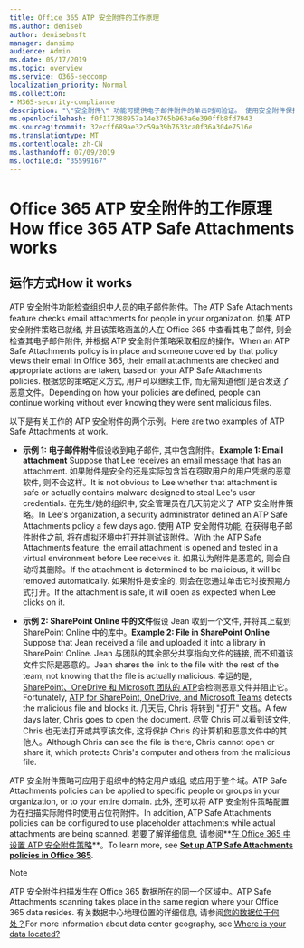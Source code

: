 ```yaml
---
title: Office 365 ATP 安全附件的工作原理
ms.author: deniseb
author: denisebmsft
manager: dansimp
audience: Admin
ms.date: 05/17/2019
ms.topic: overview
ms.service: O365-seccomp
localization_priority: Normal
ms.collection:
- M365-security-compliance
description: "\"安全附件\" 功能可提供电子邮件附件的单击时间验证。 使用安全附件保护组织免受用户在电子邮件中发送或接收的恶意文件的攻击。"
ms.openlocfilehash: f0f117388957a14e3765b963a0e390ffb8fd7943
ms.sourcegitcommit: 32ecff689ae32c59a39b7633ca0f36a304e7516e
ms.translationtype: MT
ms.contentlocale: zh-CN
ms.lasthandoff: 07/09/2019
ms.locfileid: "35599167"
---
```

# <a name="how-ffice-365-atp-safe-attachments-works"></a><span data-ttu-id="19b90-104">Office 365 ATP 安全附件的工作原理</span><span class="sxs-lookup"><span data-stu-id="19b90-104">How ffice 365 ATP Safe Attachments works</span></span>

## <a name="how-it-works"></a><span data-ttu-id="19b90-105">运作方式</span><span class="sxs-lookup"><span data-stu-id="19b90-105">How it works</span></span>

<span data-ttu-id="19b90-106">ATP 安全附件功能检查组织中人员的电子邮件附件。</span><span class="sxs-lookup"><span data-stu-id="19b90-106">The ATP Safe Attachments feature checks email attachments for people in your organization.</span></span> <span data-ttu-id="19b90-107">如果 ATP 安全附件策略已就绪, 并且该策略涵盖的人在 Office 365 中查看其电子邮件, 则会检查其电子邮件附件, 并根据 ATP 安全附件策略采取相应的操作。</span><span class="sxs-lookup"><span data-stu-id="19b90-107">When an ATP Safe Attachments policy is in place and someone covered by that policy views their email in Office 365, their email attachments are checked and appropriate actions are taken, based on your ATP Safe Attachments policies.</span></span> <span data-ttu-id="19b90-108">根据您的策略定义方式, 用户可以继续工作, 而无需知道他们是否发送了恶意文件。</span><span class="sxs-lookup"><span data-stu-id="19b90-108">Depending on how your policies are defined, people can continue working without ever knowing they were sent malicious files.</span></span>
  
<span data-ttu-id="19b90-109">以下是有关工作的 ATP 安全附件的两个示例。</span><span class="sxs-lookup"><span data-stu-id="19b90-109">Here are two examples of ATP Safe Attachments at work.</span></span>
  
- <span data-ttu-id="19b90-110">**示例 1: 电子邮件附件**假设收到电子邮件, 其中包含附件。</span><span class="sxs-lookup"><span data-stu-id="19b90-110">**Example 1: Email attachment** Suppose that Lee receives an email message that has an attachment.</span></span> <span data-ttu-id="19b90-111">如果附件是安全的还是实际包含旨在窃取用户的用户凭据的恶意软件, 则不会这样。</span><span class="sxs-lookup"><span data-stu-id="19b90-111">It is not obvious to Lee whether that attachment is safe or actually contains malware designed to steal Lee's user credentials.</span></span> <span data-ttu-id="19b90-112">在先生/她的组织中, 安全管理员在几天前定义了 ATP 安全附件策略。</span><span class="sxs-lookup"><span data-stu-id="19b90-112">In Lee's organization, a security administrator defined an ATP Safe Attachments policy a few days ago.</span></span> <span data-ttu-id="19b90-113">使用 ATP 安全附件功能, 在获得电子邮件附件之前, 将在虚拟环境中打开并测试该附件。</span><span class="sxs-lookup"><span data-stu-id="19b90-113">With the ATP Safe Attachments feature, the email attachment is opened and tested in a virtual environment before Lee receives it.</span></span> <span data-ttu-id="19b90-114">如果认为附件是恶意的, 则会自动将其删除。</span><span class="sxs-lookup"><span data-stu-id="19b90-114">If the attachment is determined to be malicious, it will be removed automatically.</span></span> <span data-ttu-id="19b90-115">如果附件是安全的, 则会在您通过单击它时按预期方式打开。</span><span class="sxs-lookup"><span data-stu-id="19b90-115">If the attachment is safe, it will open as expected when Lee clicks on it.</span></span>

- <span data-ttu-id="19b90-116">**示例 2: SharePoint Online 中的文件**假设 Jean 收到一个文件, 并将其上载到 SharePoint Online 中的库中。</span><span class="sxs-lookup"><span data-stu-id="19b90-116">**Example 2: File in SharePoint Online** Suppose that Jean received a file and uploaded it into a library in SharePoint Online.</span></span> <span data-ttu-id="19b90-117">Jean 与团队的其余部分共享指向文件的链接, 而不知道该文件实际是恶意的。</span><span class="sxs-lookup"><span data-stu-id="19b90-117">Jean shares the link to the file with the rest of the team, not knowing that the file is actually malicious.</span></span> <span data-ttu-id="19b90-118">幸运的是, [SharePoint、OneDrive 和 Microsoft 团队的 ATP](atp-for-spo-odb-and-teams.md)会检测恶意文件并阻止它。</span><span class="sxs-lookup"><span data-stu-id="19b90-118">Fortunately, [ATP for SharePoint, OneDrive, and Microsoft Teams](atp-for-spo-odb-and-teams.md) detects the malicious file and blocks it.</span></span> <span data-ttu-id="19b90-119">几天后, Chris 将转到 "打开" 文档。</span><span class="sxs-lookup"><span data-stu-id="19b90-119">A few days later, Chris goes to open the document.</span></span> <span data-ttu-id="19b90-120">尽管 Chris 可以看到该文件, Chris 也无法打开或共享该文件, 这将保护 Chris 的计算机和恶意文件中的其他人。</span><span class="sxs-lookup"><span data-stu-id="19b90-120">Although Chris can see the file is there, Chris cannot open or share it, which protects Chris's computer and others from the malicious file.</span></span>

<span data-ttu-id="19b90-121">ATP 安全附件策略可应用于组织中的特定用户或组, 或应用于整个域。</span><span class="sxs-lookup"><span data-stu-id="19b90-121">ATP Safe Attachments policies can be applied to specific people or groups in your organization, or to your entire domain.</span></span> <span data-ttu-id="19b90-122">此外, 还可以将 ATP 安全附件策略配置为在扫描实际附件时使用占位符附件。</span><span class="sxs-lookup"><span data-stu-id="19b90-122">In addition, ATP Safe Attachments policies can be configured to use placeholder attachments while actual attachments are being scanned.</span></span> <span data-ttu-id="19b90-123">若要了解详细信息, 请参阅**[在 Office 365 中设置 ATP 安全附件策略](set-up-atp-safe-attachments-policies.md)**。</span><span class="sxs-lookup"><span data-stu-id="19b90-123">To learn more, see **[Set up ATP Safe Attachments policies in Office 365](set-up-atp-safe-attachments-policies.md)**.</span></span>

> [!NOTE]
> <span data-ttu-id="19b90-124">ATP 安全附件扫描发生在 Office 365 数据所在的同一个区域中。</span><span class="sxs-lookup"><span data-stu-id="19b90-124">ATP Safe Attachments scanning takes place in the same region where your Office 365 data resides.</span></span> <span data-ttu-id="19b90-125">有关数据中心地理位置的详细信息, 请参阅[您的数据位于何处？](https://products.office.com/where-is-your-data-located?geo=All)</span><span class="sxs-lookup"><span data-stu-id="19b90-125">For more information about data center geography, see [Where is your data located?](https://products.office.com/where-is-your-data-located?geo=All)</span></span> 

